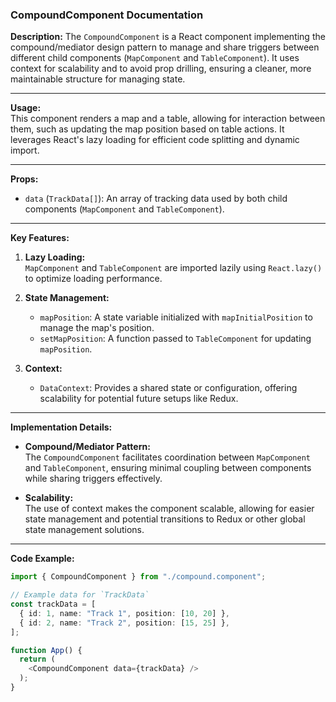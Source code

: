 ### CompoundComponent Documentation

**Description:**
The `CompoundComponent` is a React component implementing the compound/mediator design pattern to manage and share triggers between different child components (`MapComponent` and `TableComponent`). It uses context for scalability and to avoid prop drilling, ensuring a cleaner, more maintainable structure for managing state.

---

**Usage:**  
This component renders a map and a table, allowing for interaction between them, such as updating the map position based on table actions. It leverages React's lazy loading for efficient code splitting and dynamic import.

---

**Props:**
- `data` (`TrackData[]`): An array of tracking data used by both child components (`MapComponent` and `TableComponent`).

---

**Key Features:**
1. **Lazy Loading:**  
   `MapComponent` and `TableComponent` are imported lazily using `React.lazy()` to optimize loading performance.

2. **State Management:**  
   - `mapPosition`: A state variable initialized with `mapInitialPosition` to manage the map's position.
   - `setMapPosition`: A function passed to `TableComponent` for updating `mapPosition`.

3. **Context:**  
   - `DataContext`: Provides a shared state or configuration, offering scalability for potential future setups like Redux.

---

**Implementation Details:**
- **Compound/Mediator Pattern:**  
  The `CompoundComponent` facilitates coordination between `MapComponent` and `TableComponent`, ensuring minimal coupling between components while sharing triggers effectively.

- **Scalability:**  
  The use of context makes the component scalable, allowing for easier state management and potential transitions to Redux or other global state management solutions.

---

**Code Example:**
```typescript
import { CompoundComponent } from "./compound.component";

// Example data for `TrackData`
const trackData = [
  { id: 1, name: "Track 1", position: [10, 20] },
  { id: 2, name: "Track 2", position: [15, 25] },
];

function App() {
  return (
    <CompoundComponent data={trackData} />
  );
}
